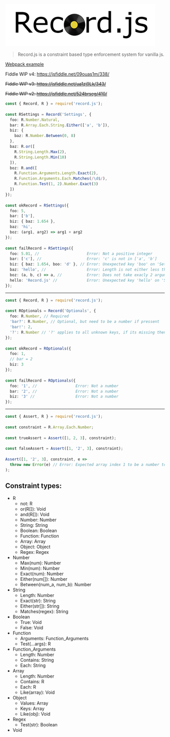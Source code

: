 ![logo](logo.png)

> Record.js is a constraint based type enforcement system for vanilla js. 

[Webpack example](examples/RWebpackConfig.js)

Fiddle WIP v4: https://jsfiddle.net/09ouas1m/338/

~~Fiddle WIP v3: https://jsfiddle.net/ua1zj9Lk/343/~~

~~Fiddle WIP v2: https://jsfiddle.net/524brseg/410/~~

```ts
const { Record, R } = require('record.js');

const RSettings = Record('Settings', {
  foo: R.Number.Natural, 
  bar: R.Array.Each.String.Either(['a', 'b']), 
  biz: {
    baz: R.Number.Between(0, 8)
  },
  baz: R.or([
    R.String.Length.Max(2),
    R.String.Length.Min(10)
  ]),
  boz: R.and([
    R.Function.Arguments.Length.Exact(2),
    R.Function.Arguments.Each.Matches(/\d$/),
    R.Function.Test(1, 2).Number.Exact(3)
  ])
});

const okRecord = RSettings({
  foo: 5,
  bar: ['b'], 
  biz: { baz: 1.654 },
  baz: 'hi', 
  boz: (arg1, arg2) => arg1 + arg2 
});

const failRecord = RSettings({
  foo: 5.01, //                     Error: Not a positive integer
  bar: ['c'], //                    Error: 'c' is not in ['a', 'b'] 
  biz: { baz: 1.654, boo: 'd' }, // Error: Unexpected key 'boo' on 'Settings.biz'.
  baz: 'hello', //                  Error: Length is not either less than 3 or greater than 9
  boz: (a, b, c) => a, //           Error: Does not take exacly 2 arguments that maches /\d$/
  hello: 'Record.js' //             Error: Unexpected key 'hello' on 'Settings'.
});
```

---

```ts
const { Record, R } = require('record.js');

const ROptionals = Record('Optionals', {
  foo: R.Number, // Required
  'bar?': R.Number, // Optional, but need to be a number if pressent
  'bar!': 2,
  '?': R.Number // '?' applies to all unknown keys, if its missing then unknown keys are prohibited
});

const okRecord = ROptionals({
  foo: 1,
  // bar = 2
  biz: 3
});

const failRecord = ROptionals({
  foo: '1', //                 Error: Not a number
  bar: '2', //                 Error: Not a number
  biz: '3' //                  Error: Not a number
});
```

---

```ts
const { Assert, R } = require('record.js');

const constraint = R.Array.Each.Number;

const trueAssert = Assert([1, 2, 3], constraint);

const falseAssert = Assert([1, '2', 3], constraint);

Assert([1, '2', 3], constraint, e =>
  throw new Error(e) // Error: Expected array index 1 to be a number to got a string
);
```

## Constraint types:

* R
  * not: R
  * or(R[]): Void
  * and(R[]): Void
  * Number: Number
  * String: String
  * Boolean: Boolean
  * Function: Function
  * Array: Array
  * Object: Object
  * Regex: Regex
* Number
  * Max(num): Number
  * Min(num): Number
  * Exact(num): Number
  * Either(num[]): Number  
  * Between(num_a, num_b): Number
* String
  * Length: Number
  * Exact(str): String
  * Either(str[]): String
  * Matches(regex): String
* Boolean
  * True: Void
  * False: Void
* Function
  * Arguments: Function_Arguments 
  * Test(...args): R
* Function_Arguments
  * Length: Number
  * Contains: String
  * Each: String
* Array
  * Length: Number
  * Contains: R
  * Each: R
  * Like(array): Void
* Object
  * Values: Array
  * Keys: Array
  * Like(obj): Void
* Regex
  * Test(str): Boolean
* Void
